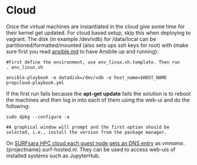 # Cloud

Once the virtual machines are instantiated in the cloud give some time for their kernel get updated. For cloud based setup, skip this when deploying to vagrant. The disk (in example /dev/vdb) for /data/local can be partitioned/formatted/mounted (also sets ups ssh keys for root) with (make sure first you read [ansible.md](ansible.md) to have Ansbile up and running):
```
#First define the environment, use env_linux.sh.template. Then run
. env_linux.sh

ansible-playbook -e datadisk=/dev/vdb -e host_name=$HOST_NAME prepcloud-playbook.yml
```

If the first run fails because the **apt-get update** fails the solution is to reboot the machines and then log in into each of them using the web-ui and do the following:
```
sudo dpkg --configure -a

#A graphical window will prompt and the first option should be selected, i.e., install the version from the package manager.
```

On [SURFsara HPC cloud each guest node gets an DNS entry](https://doc.hpccloud.surfsara.nl/access-your-VM) as ${vmname}.${projectname}.surf-hosted.nl. They can be used to access web-uis of installed systems such as JupyterHub.
